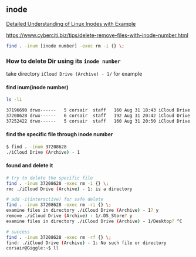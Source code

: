 ## inode

[Detailed Understanding of Linux Inodes with Example](https://linoxide.com/linux-command/linux-inode/#:~:text=Inode%20number%20is%20also%20known,such%20as%20ext3%20or%20ext4.)

<https://www.cyberciti.biz/tips/delete-remove-files-with-inode-number.html>

```bash
find . -inum [inode number] -exec rm -i {} \;
```

### How to delete Dir using its `inode number`
take directory `iCloud Drive (Archive) - 1/` for example

#### find inum(inode number)
```bash
ls -li

37196690 drwx------   5 corsair  staff   160 Aug 31 18:43 iCloud Drive (Archive)
37208628 drwx------   6 corsair  staff   192 Aug 31 20:42 iCloud Drive (Archive) - 1
37252422 drwx------   5 corsair  staff   160 Aug 31 20:50 iCloud Drive (Archive) - 2
```

#### find the specific file through inode number
```bash
$ find . -inum 37208628
./iCloud Drive (Archive) - 1
```

#### found and delete it
```bash
# try to delete the specific file
find . -inum 37208628 -exec rm -i {} \;
rm: ./iCloud Drive (Archive) - 1: is a directory

# add -i(interactive) for safe delete
find . -inum 37208628 -exec rm -ri {} \;
examine files in directory ./iCloud Drive (Archive) - 1? y
remove ./iCloud Drive (Archive) - 1/.DS_Store? y
examine files in directory ./iCloud Drive (Archive) - 1/Desktop? ^C

# success
find . -inum 37208628 -exec rm -rf {} \;
find: ./iCloud Drive (Archive) - 1: No such file or directory
corsair@Giggle:~$ ll
```